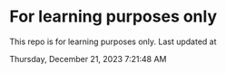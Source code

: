 # For learning purposes only
This repo is for learning purposes only.
Last updated at

Thursday, December 21, 2023 7:21:48 AM

